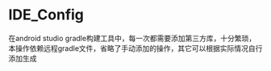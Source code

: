 # IDE_Config
在android studio gradle构建工具中，每一次都需要添加第三方库，十分繁琐，本操作依赖远程gradle文件，省略了手动添加的操作，其它可以根据实际情况自行添加生成
